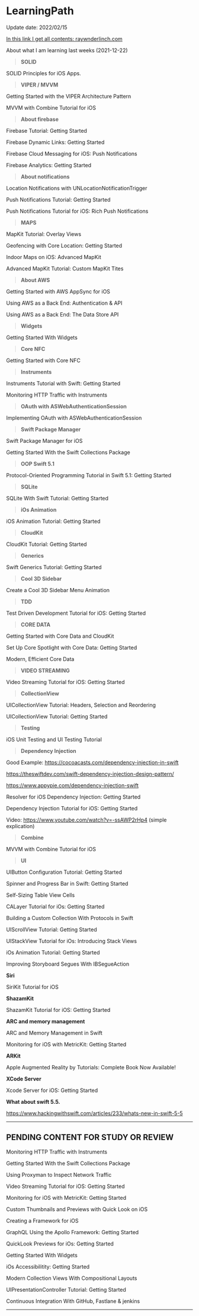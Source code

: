 # LearningPath

Update date: 2022/02/15

[In this link I get all contents: raywnderlinch.com](https://www.raywenderlich.com/ios/articles)

About what I am learning last weeks (2021-12-22)

> **SOLID**  

SOLID Principles for iOS Apps.

> **VIPER / MVVM**

Getting Started with the VIPER Architecture Pattern

MVVM with Combine Tutorial for iOS

> **About firebase**

Firebase Tutorial: Getting Started

Firebase Dynamic Links: Getting Started

Firebase Cloud Messaging for iOS: Push Notifications

Firebase Analytics: Getting Started

> **About notifications**

Location Notifications with UNLocationNotificationTrigger

Push Notifications Tutorial: Getting Started

Push Notifications Tutorial for iOS: Rich Push Notifications

> **MAPS**

MapKit Tutorial: Overlay Views

Geofencing with Core Location: Getting Started

Indoor Maps on iOS: Advanced MapKit

Advanced MapKit Tutorial: Custom MapKit Tites

> **About AWS**

Getting Started with AWS AppSync for iOS

Using AWS as a Back End: Authentication & API

Using AWS as a Back End: The Data Store API

> **Widgets**

Getting Started With Widgets

> **Core NFC**

Getting Started with Core NFC

> **Instruments**

Instruments Tutorial with Swift: Getting Started

Monitoring HTTP Traffic with Instruments

> **OAuth with ASWebAuthenticationSession**

Implementing OAuth with ASWebAuthenticationSession

> **Swift Package Manager**

Swift Package Manager for iOS

Getting Started With the Swift Collections Package

> **OOP Swift 5.1**

Protocol-Oriented Programming Tutorial in Swift 5.1: Getting Started

> **SQLite**

SQLite With Swift Tutorial: Getting Started

> **iOs Animation**

iOS Animation Tutorial: Getting Started

> **CloudKit**

CloudKit Tutorial: Getting Started

> **Generics**

Swift Generics Tutorial: Getting Started

> **Cool 3D Sidebar**

Create a Cool 3D Sidebar Menu Animation

> **TDD**

Test Driven Development Tutorial for iOS: Getting Started

> **CORE DATA**

Getting Started with Core Data and CloudKit

Set Up Core Spotlight with Core Data: Getting Started

Modern, Efficient Core Data

> **VIDEO STREAMING**

Video Streaming Tutorial for iOS: Getting Started

> **CollectionView**

UICollectionView Tutorial: Headers, Selection and Reordering

UICollectionView Tutorial: Getting Started

> **Testing**

iOS Unit Testing and UI Testing Tutorial

> **Dependency Injection**

Good Example: https://cocoacasts.com/dependency-injection-in-swift

https://theswiftdev.com/swift-dependency-injection-design-pattern/

https://www.appypie.com/dependency-injection-swift

Resolver for iOS Dependency Injection: Getting Started

Dependency Injection Tutorial for iOS: Getting Started

Video: https://www.youtube.com/watch?v=-ssAWP2rHp4 (simple explication)

> **Combine**

MVVM with Combine Tutorial for iOS

> **UI**

UIButton Configuration Tutorial: Getting Started

Spinner and Progress Bar in Swift: Getting Started

Self-Sizing Table View Cells

CALayer Tutorial for iOs: Getting Started

Building a Custom Collection With Protocols in Swift

UIScrollView Tutorial: Getting Started

UIStackView Tutorial for iOs: Introducing Stack Views

iOs Animation Tutorial: Getting Started

Improving Storyboard Segues With IBSegueAction

**Siri**

SiriKit Tutorial for iOS

**ShazamKit**

ShazamKit Tutorial for iOS: Getting Started

**ARC and memory management**

ARC and Memory Management in Swift

Monitoring for iOS with MetricKit: Getting Started

**ARKit**

Apple Augmented Reality by Tutorials: Complete Book Now Available!

**XCode Server**

Xcode Server for iOS: Getting Started

**What about swift 5.5.**

https://www.hackingwithswift.com/articles/233/whats-new-in-swift-5-5

---

<h2>PENDING CONTENT FOR STUDY OR REVIEW</h2>

Monitoring HTTP Traffic with Instruments

Getting Started With the Swift Collections Package

Using Proxyman to Inspect Network Traffic

Video Streaming Tutorial for iOS: Getting Started

Monitoring for iOS with MetricKit: Getting Started

Custom Thumbnails and Previews with Quick Look on iOS

Creating a Framework for iOS

GraphQL Using the Apollo Framework: Getting Started

QuickLook Previews for iOs: Getting Started

Getting Started With Widgets


iOs Accessibilitity: Getting Started


Modern Collection Views With Compositional Layouts



UIPresentationController Tutorial: Getting Started



Continuous Integration With GitHub, Fastlane & jenkins

---
















